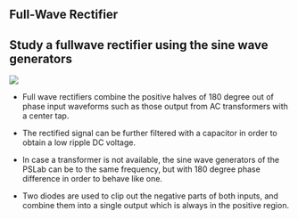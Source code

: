 Full-Wave Rectifier
---

## Study a fullwave rectifier using the sine wave generators

![](file:///android_asset/DOC_HTML/apps/images/schematics/fullwave.svg@100%|auto)

* Full wave rectifiers combine the positive halves of 180 degree out of phase input waveforms such as those output from AC transformers with a center tap.

* The rectified signal can be further filtered with a capacitor in order to obtain a low ripple DC voltage.

* In case a transformer is not available, the sine wave generators of the PSLab can be to the same frequency, but with 180 degree phase difference in order to behave like one.

* Two diodes are used to clip out the negative parts of both inputs, and combine them into a single output which is always in the positive region.


